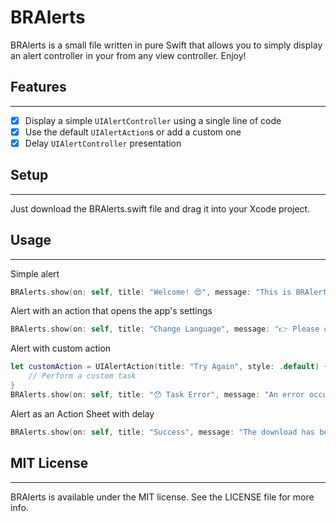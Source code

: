 # BRAlerts

BRAlerts is a small file written in pure Swift that allows you to simply display an alert controller in your from any view controller. Enjoy!

## Features
----------------
- [x] Display a simple `UIAlertController` using a single line of code
- [x] Use the default `UIAlertAction`s or add a custom one
- [x] Delay `UIAlertController` presentation

## Setup
----------------
Just download the BRAlerts.swift file and drag it into your Xcode project.

## Usage
----------------

Simple alert
```swift
BRAlerts.show(on: self, title: "Welcome! 😍", message: "This is BRAlerts", style: .alert, actions: [.ok])
```

Alert with an action that opens the app's settings
```swift
BRAlerts.show(on: self, title: "Change Language", message: "👉 Please open the app's settings and select the preferred language", style: .alert, actions: [.openSettings])
```

Alert with custom action
```swift
let customAction = UIAlertAction(title: "Try Again", style: .default) { (action) in
    // Perform a custom task
}
BRAlerts.show(on: self, title: "😯 Task Error", message: "An error occurred while performing the task", style: .alert, actions: [.cancel], customActions: [customAction])
```

Alert as an Action Sheet with delay
```swift
BRAlerts.show(on: self, title: "Success", message: "The download has been completed successfully", style: .actionSheet, delay: 0.5, actions: [.ok])
```

## MIT License
----------------
BRAlerts is available under the MIT license. See the LICENSE file for more info.
